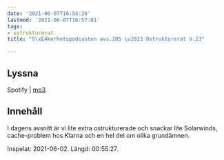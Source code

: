 ```yaml
---
date: '2021-06-07T16:54:26'
lastmod: '2021-06-07T16:57:01'
tags:
- ostrukturerat
title: "S\xE4kerhetspodcasten avs.205 \u2013 Ostrukturerat V.23"

---
```

## Lyssna

Spotify \| [mp3](https://traffic.libsyn.com/secure/sakerhetspodcasten/2021-06-02_Sakerhetspodcasten.mp3)

## Innehåll

I dagens avsnitt är vi lite extra ostrukturerade och snackar lite Solarwinds, cache-problem
hos Klarna och en hel del om olika grundämnen.

Inspelat: 2021-06-02. Längd: 00:55:27.

